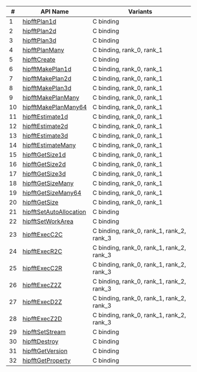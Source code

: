 \# | API Name | Variants
----|---------------|---------
1 | [hipfftPlan1d](https://rocmsoftwareplatform.github.io/hipfort/interfacehipfort__hipfft_1_1hipfftplan1d.html "Interface documentation") | C binding
2 | [hipfftPlan2d](https://rocmsoftwareplatform.github.io/hipfort/interfacehipfort__hipfft_1_1hipfftplan2d.html "Interface documentation") | C binding
3 | [hipfftPlan3d](https://rocmsoftwareplatform.github.io/hipfort/interfacehipfort__hipfft_1_1hipfftplan3d.html "Interface documentation") | C binding
4 | [hipfftPlanMany](https://rocmsoftwareplatform.github.io/hipfort/interfacehipfort__hipfft_1_1hipfftplanmany.html "Interface documentation") | C binding, rank_0, rank_1
5 | [hipfftCreate](https://rocmsoftwareplatform.github.io/hipfort/interfacehipfort__hipfft_1_1hipfftcreate.html "Interface documentation") | C binding
6 | [hipfftMakePlan1d](https://rocmsoftwareplatform.github.io/hipfort/interfacehipfort__hipfft_1_1hipfftmakeplan1d.html "Interface documentation") | C binding, rank_0, rank_1
7 | [hipfftMakePlan2d](https://rocmsoftwareplatform.github.io/hipfort/interfacehipfort__hipfft_1_1hipfftmakeplan2d.html "Interface documentation") | C binding, rank_0, rank_1
8 | [hipfftMakePlan3d](https://rocmsoftwareplatform.github.io/hipfort/interfacehipfort__hipfft_1_1hipfftmakeplan3d.html "Interface documentation") | C binding, rank_0, rank_1
9 | [hipfftMakePlanMany](https://rocmsoftwareplatform.github.io/hipfort/interfacehipfort__hipfft_1_1hipfftmakeplanmany.html "Interface documentation") | C binding, rank_0, rank_1
10 | [hipfftMakePlanMany64](https://rocmsoftwareplatform.github.io/hipfort/interfacehipfort__hipfft_1_1hipfftmakeplanmany64.html "Interface documentation") | C binding, rank_0, rank_1
11 | [hipfftEstimate1d](https://rocmsoftwareplatform.github.io/hipfort/interfacehipfort__hipfft_1_1hipfftestimate1d.html "Interface documentation") | C binding, rank_0, rank_1
12 | [hipfftEstimate2d](https://rocmsoftwareplatform.github.io/hipfort/interfacehipfort__hipfft_1_1hipfftestimate2d.html "Interface documentation") | C binding, rank_0, rank_1
13 | [hipfftEstimate3d](https://rocmsoftwareplatform.github.io/hipfort/interfacehipfort__hipfft_1_1hipfftestimate3d.html "Interface documentation") | C binding, rank_0, rank_1
14 | [hipfftEstimateMany](https://rocmsoftwareplatform.github.io/hipfort/interfacehipfort__hipfft_1_1hipfftestimatemany.html "Interface documentation") | C binding, rank_0, rank_1
15 | [hipfftGetSize1d](https://rocmsoftwareplatform.github.io/hipfort/interfacehipfort__hipfft_1_1hipfftgetsize1d.html "Interface documentation") | C binding, rank_0, rank_1
16 | [hipfftGetSize2d](https://rocmsoftwareplatform.github.io/hipfort/interfacehipfort__hipfft_1_1hipfftgetsize2d.html "Interface documentation") | C binding, rank_0, rank_1
17 | [hipfftGetSize3d](https://rocmsoftwareplatform.github.io/hipfort/interfacehipfort__hipfft_1_1hipfftgetsize3d.html "Interface documentation") | C binding, rank_0, rank_1
18 | [hipfftGetSizeMany](https://rocmsoftwareplatform.github.io/hipfort/interfacehipfort__hipfft_1_1hipfftgetsizemany.html "Interface documentation") | C binding, rank_0, rank_1
19 | [hipfftGetSizeMany64](https://rocmsoftwareplatform.github.io/hipfort/interfacehipfort__hipfft_1_1hipfftgetsizemany64.html "Interface documentation") | C binding, rank_0, rank_1
20 | [hipfftGetSize](https://rocmsoftwareplatform.github.io/hipfort/interfacehipfort__hipfft_1_1hipfftgetsize.html "Interface documentation") | C binding, rank_0, rank_1
21 | [hipfftSetAutoAllocation](https://rocmsoftwareplatform.github.io/hipfort/interfacehipfort__hipfft_1_1hipfftsetautoallocation.html "Interface documentation") | C binding
22 | [hipfftSetWorkArea](https://rocmsoftwareplatform.github.io/hipfort/interfacehipfort__hipfft_1_1hipfftsetworkarea.html "Interface documentation") | C binding
23 | [hipfftExecC2C](https://rocmsoftwareplatform.github.io/hipfort/interfacehipfort__hipfft_1_1hipfftexecc2c.html "Interface documentation") | C binding, rank_0, rank_1, rank_2, rank_3
24 | [hipfftExecR2C](https://rocmsoftwareplatform.github.io/hipfort/interfacehipfort__hipfft_1_1hipfftexecr2c.html "Interface documentation") | C binding, rank_0, rank_1, rank_2, rank_3
25 | [hipfftExecC2R](https://rocmsoftwareplatform.github.io/hipfort/interfacehipfort__hipfft_1_1hipfftexecc2r.html "Interface documentation") | C binding, rank_0, rank_1, rank_2, rank_3
26 | [hipfftExecZ2Z](https://rocmsoftwareplatform.github.io/hipfort/interfacehipfort__hipfft_1_1hipfftexecz2z.html "Interface documentation") | C binding, rank_0, rank_1, rank_2, rank_3
27 | [hipfftExecD2Z](https://rocmsoftwareplatform.github.io/hipfort/interfacehipfort__hipfft_1_1hipfftexecd2z.html "Interface documentation") | C binding, rank_0, rank_1, rank_2, rank_3
28 | [hipfftExecZ2D](https://rocmsoftwareplatform.github.io/hipfort/interfacehipfort__hipfft_1_1hipfftexecz2d.html "Interface documentation") | C binding, rank_0, rank_1, rank_2, rank_3
29 | [hipfftSetStream](https://rocmsoftwareplatform.github.io/hipfort/interfacehipfort__hipfft_1_1hipfftsetstream.html "Interface documentation") | C binding
30 | [hipfftDestroy](https://rocmsoftwareplatform.github.io/hipfort/interfacehipfort__hipfft_1_1hipfftdestroy.html "Interface documentation") | C binding
31 | [hipfftGetVersion](https://rocmsoftwareplatform.github.io/hipfort/interfacehipfort__hipfft_1_1hipfftgetversion.html "Interface documentation") | C binding
32 | [hipfftGetProperty](https://rocmsoftwareplatform.github.io/hipfort/interfacehipfort__hipfft_1_1hipfftgetproperty.html "Interface documentation") | C binding